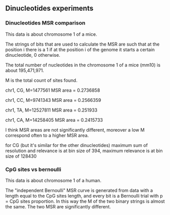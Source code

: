 ## Dinucleotides experiments

### Dinucleotides MSR comparison
This data is about chromosome 1 of a mice.

The strings of bits that are used to calculate the MSR are such that at the position i there is a 1 if at the position i of the genome it starts a certain dinucleotide, 0 otherwise.

The total number of nucleotides in the chromosome 1 of a mice (mm10) is about 195,471,971.

M is the total count of sites found.

chr1, CG, M=1477561	MSR area = 0.2736858

chr1, CC, M=9741343	MSR area = 0.2566359

chr1, TA, M=12527811	MSR area = 0.251933

chr1, CA, M=14258405	MSR area = 0.2415733

I think MSR areas are not significantly different, moreover a low M correspond often to a higher MSR area.

for CG (but it's similar for the other dinucleotides)
maximum sum of resolution and relevance is at bin size of 394,
maximum relevance is at bin size of 128430

### CpG sites vs bernoulli
This data is about chromosome 1 of a human.

The "independent Bernoulli" MSR curve is generated from data with a length equal to the CpG sites length, and every bit is a Bernoulli trial with p = CpG sites proportion. In this way the M of the two binary strings is almost the same.
The two MSR are significantly different.
